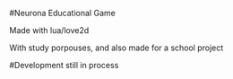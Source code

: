 #Neurona Educational Game

Made with lua/love2d

With study porpouses, and also made for a school project

#Development still in process

